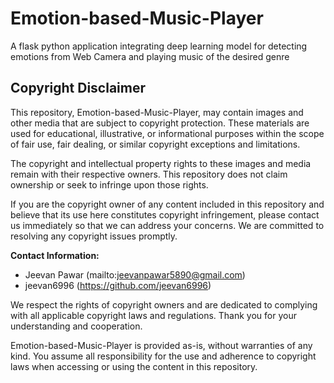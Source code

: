 # Emotion-based-Music-Player
A flask python application integrating deep learning model for detecting emotions from Web Camera and playing music of the desired genre

## Copyright Disclaimer

This repository, Emotion-based-Music-Player, may contain images and other media that are subject to copyright protection. These materials are used for educational, illustrative, or informational purposes within the scope of fair use, fair dealing, or similar copyright exceptions and limitations.

The copyright and intellectual property rights to these images and media remain with their respective owners. This repository does not claim ownership or seek to infringe upon those rights.

If you are the copyright owner of any content included in this repository and believe that its use here constitutes copyright infringement, please contact us immediately so that we can address your concerns. We are committed to resolving any copyright issues promptly.

**Contact Information:**
- Jeevan Pawar (mailto:jeevanpawar5890@gmail.com)
- jeevan6996 (https://github.com/jeevan6996)

We respect the rights of copyright owners and are dedicated to complying with all applicable copyright laws and regulations. Thank you for your understanding and cooperation.

Emotion-based-Music-Player is provided as-is, without warranties of any kind. You assume all responsibility for the use and adherence to copyright laws when accessing or using the content in this repository.